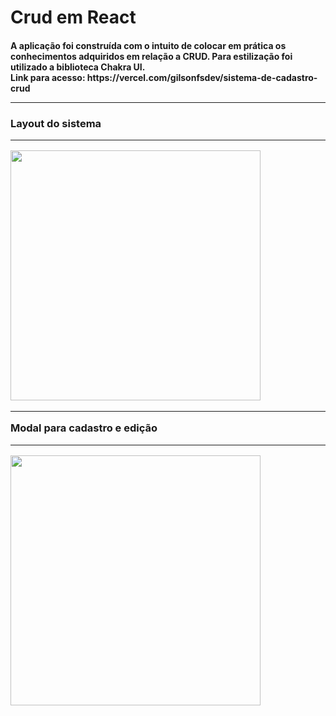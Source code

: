<h1>Crud em React
<h4> A aplicação foi construída com o intuito de colocar em prática os conhecimentos adquiridos em relação a CRUD. Para estilização foi utilizado a biblioteca Chakra UI.
<br>Link para acesso: https://vercel.com/gilsonfsdev/sistema-de-cadastro-crud
<br>
<hr>
<h3>Layout do sistema
<hr/>
<div>
  <img src="https://user-images.githubusercontent.com/99298840/225153706-2fc6ce08-ab97-4a22-bdba-f3af3ac7802c.jpg" width=400px" />
</div>
<hr/>
Modal para cadastro e edição
<hr />
<div>
  <img src="https://user-images.githubusercontent.com/99298840/225148614-c7f67a75-d28b-42e1-a6f7-5f3e5ef12bf7.jpg" width="400px" />
</div>

